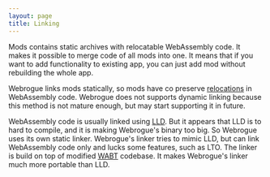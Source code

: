 ```yaml
---
layout: page
title: Linking
---
```


Mods contains static archives with relocatable WebAssembly code. 
It makes it possible to merge code of all mods into one.
It means that if you want to add functionality to existing app, you can just add mod without rebuilding the whole app.

Webrogue links mods statically, so mods have co preserve [relocations](https://en.wikipedia.org/wiki/Relocation_(computing)) in WebAssembly code.
Webrogue does not supports dynamic linking because this method is not mature enough, but may start supporting it in future.

WebAssembly code is usually linked using [LLD](https://lld.llvm.org/). 
But it appears that LLD is to hard to compile, and it is making Webrogue's binary too big.
So Webrogue uses its own static linker.
Webrogue's linker tries to mimic LLD, but can link WebAssembly code only and lucks some features, such as LTO.
The linker is build on top of modified [WABT](https://github.com/WebAssembly/wabt) codebase.
It makes Webrogue's linker much more portable than LLD.
